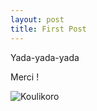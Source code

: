 ```yaml
---
layout: post
title: First Post
---
```


Yada-yada-yada

Merci !

![Koulikoro](/images/IMG_20190316_170032515.jpg=100x20)
